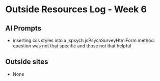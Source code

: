 # Outside Resources Log - Week 6


## AI Prompts
+ inserting css styles into a jspsych jsPsychSurveyHtmlForm method: question was not that specific and those not that helpful
## Outside sites
+ None